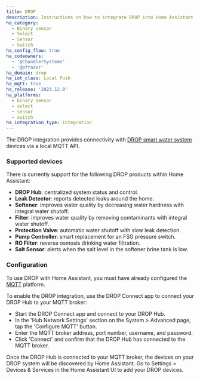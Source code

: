```yaml
---
title: DROP
description: Instructions on how to integrate DROP into Home Assistant.
ha_category:
  - Binary sensor
  - Select
  - Sensor
  - Switch
ha_config_flow: true
ha_codeowners:
  - '@ChandlerSystems'
  - '@pfrazer'
ha_domain: drop
ha_iot_class: Local Push
ha_mqtt: true
ha_release: '2023.12.0'
ha_platforms:
  - binary_sensor
  - select
  - sensor
  - switch
ha_integration_type: integration
---
```


The DROP integration provides connectivity with 
[DROP smart water system](https://dropconnect.com) devices via a local MQTT API.

### Supported devices

There is currently support for the following DROP products within Home Assistant:

- **DROP Hub**: centralized system status and control.
- **Leak Detector**: reports detected leaks around the home.
- **Softener**: improves water quality by decreasing water hardness with integral water shutoff.
- **Filter**: improves water quality by removing comtaminants with integral water shutoff.
- **Protection Valve**: automatic water shutoff with slow leak detection.
- **Pump Controller**: smart replacement for an FSG pressure switch.
- **RO Filter**: reverse osmosis drinking water filtration.
- **Salt Sensor**: alerts when the salt level in the softener brine tank is low.

### Configuration

To use DROP with Home Assistant, you must have already configured the [MQTT](/integrations/mqtt/) platform.

To enable the DROP integration, use the DROP Connect app to connect your DROP Hub to your MQTT broker:
- Start the DROP Connect app and connect to your DROP Hub.
- In the 'Hub Network Settings' section on the System > Advanced page, tap the 'Configure MQTT' button.
- Enter the MQTT broker address, port number, username, and password.
- Click 'Connect' and confirm that the DROP Hub has connected to the MQTT broker.

Once the DROP Hub is connected to your MQTT broker, the devices on your DROP system will be discovered by Home Assistant.
Go to Settings > Devices & Services in the Home Assistant UI to add your DROP devices.

